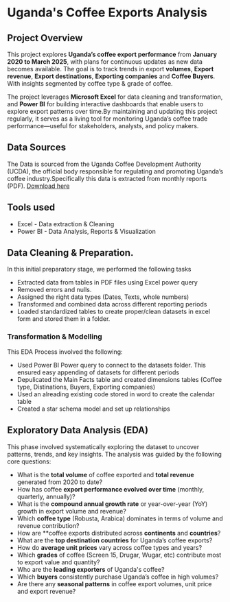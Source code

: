 # Uganda's Coffee Exports Analysis
## Project Overview

This project explores **Uganda’s coffee export performance** from **January 2020 to March 2025**, with plans for continuous updates as new data becomes available. The goal is to track trends in export **volumes**, **Export revenue**, **Export destinations**, **Exporting companies** and **Coffee Buyers**. With insights segmented by coffee type & grade of coffee.

The project leverages **Microsoft Excel** for data cleaning and transformation, and **Power BI** for building interactive dashboards that enable users to explore export patterns over time.By maintaining and updating this project regularly, it serves as a living tool for monitoring Uganda’s coffee trade performance—useful for stakeholders, analysts, and policy makers.

## Data Sources

The Data is sourced from the Uganda Coffee Development Authority (UCDA), the official body responsible for regulating and promoting Uganda’s coffee industry.Specifically
this data is extracted from monthly reports (PDF). [Download here](https://ugandacoffee.go.ug/index.php/resource-center/reports/monthly-reports)

## Tools used

- Excel - Data extraction & Cleaning
- Power BI - Data Analysis, Reports & Visualization

## Data Cleaning & Preparation.

In this initial preparatory stage, we performed the following tasks
- Extracted data from tables in PDF files using Excel power query
- Removed errors and nulls.
- Assigned the right data types (Dates, Texts, whole numbers)
- Transformed and combined data across different reporting periods
- Loaded standardized tables to create proper/clean datasets in excel form and stored them in a folder.

### Transformation & Modelling

This EDA Process involved the following:
- Used Power BI Power query to connect to the datasets folder. This ensured easy appending of datasets for different periods
- Depulicated the Main Facts table and created dimensions tables (Coffee type, Distinations, Buyers, Exporting companies)
- Used an alreading existing code stored in word to create the calendar table
- Created a star schema model and set up relationships 


## Exploratory Data Analysis (EDA)

This phase involved systematically exploring the dataset to uncover patterns, trends, and key insights. The analysis was guided by the following core questions:

- What is the **total volume** of coffee exported and **total revenue** generated from 2020 to date?
- How has coffee **export performance evolved over time** (monthly, quarterly, annually)?
- What is the **compound annual growth rate** or year-over-year (YoY) growth in export volume and revenue?
- Which **coffee type** (Robusta, Arabica) dominates in terms of volume and revenue contribution?
- How are **coffee exports distributed across **continents** and **countries**?
- What are the **top destination countries** for Uganda’s coffee exports?
- How do **average unit prices** vary across coffee types and years?
- Which **grades** of coffee (Screen 15, Drugar, Wugar, etc) contribute most to export value and quantity?
- Who are the **leading exporters** of Uganda's coffee?
- Which **buyers** consistently purchase Uganda’s coffee in high volumes?
- Are there any **seasonal patterns** in coffee export volumes, unit price and export revenue?

